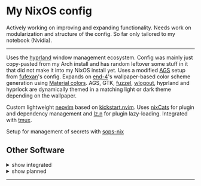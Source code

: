 # My NixOS config

Actively working on improving and expanding functionality.
Needs work on modularization and structure of the config.
So far only tailored to my notebook (Nvidia).

______________________________________________________________________

Uses the [hyprland](https://github.com/hyprwm/Hyprland) window management ecosystem. Config was mainly just copy-pasted from my Arch install and has random leftover some stuff in it that did not make it into my NixOS install yet. Uses a modified [AGS](https://github.com/Aylur/ags) setup from [fufexan](https://github.com/fufexan/dotfiles)'s config. Expands on [end-4](https://github.com/end-4/dots-hyprland)'s wallpaper-based color scheme generation using [Material colors](https://m3.material.io/styles/color/the-color-system/key-colors-tones). AGS, GTK, [fuzzel](https://codeberg.org/dnkl/fuzzel), [wlogout](https://github.com/ArtsyMacaw/wlogout), hyprland and hyprlock are dynamically themed in a matching light or dark theme depending on the wallpaper.

Custom lightweight [neovim](https://github.com/neovim/neovim) based on [kickstart.nvim](https://github.com/nvim-lua/kickstart.nvim). Uses [nixCats](https://github.com/BirdeeHub/nixCats-nvim) for plugin and dependency management and [lz.n](https://github.com/nvim-neorocks/lz.n) for plugin lazy-loading. Integrated with [tmux](https://github.com/tmux/tmux).

Setup for management of secrets with [sops-nix](https://github.com/Mic92/sops-nix)

## Other Software

<details>
  <summary>show integrated</summary>

- [zsh](https://www.zsh.org/)
- [kitty](https://github.com/kovidgoyal/kitty)
- custom hardened [Firefox](https://hg.mozilla.org/mozilla-central/), addons included
- [custom](https://github.com/fufexan/dotfiles) AGS bar
- [hyprspace](https://github.com/KZDKM/Hyprspace)
- fuzzel
- wlogout
- [CAVA](https://github.com/karlstav/cava)
- Steam
- Discord
- [YouTube Music](https://github.com/th-ch/youtube-music)

</details>

<details>
  <summary>show planned</summary>

- ags widgets
- switch to [Wezterm](https://github.com/wez/wezterm)?
- looking-glass

</details>

______________________________________________________________________
